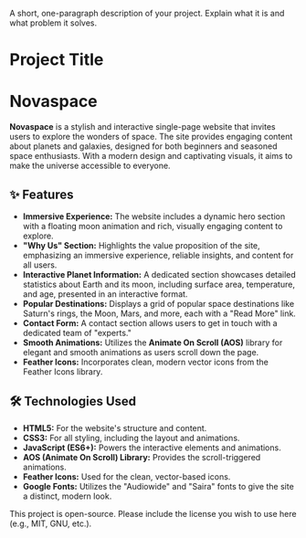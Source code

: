 

A short, one-paragraph description of your project. Explain what it is and what problem it solves.

# Project Title


# Novaspace

**Novaspace** is a stylish and interactive single-page website that invites users to explore the wonders of space. The site provides engaging content about planets and galaxies, designed for both beginners and seasoned space enthusiasts. With a modern design and captivating visuals, it aims to make the universe accessible to everyone.

## ✨ Features

* **Immersive Experience:** The website includes a dynamic hero section with a floating moon animation and rich, visually engaging content to explore.
* **"Why Us" Section:** Highlights the value proposition of the site, emphasizing an immersive experience, reliable insights, and content for all users.
* **Interactive Planet Information:** A dedicated section showcases detailed statistics about Earth and its moon, including surface area, temperature, and age, presented in an interactive format.
* **Popular Destinations:** Displays a grid of popular space destinations like Saturn's rings, the Moon, Mars, and more, each with a "Read More" link.
* **Contact Form:** A contact section allows users to get in touch with a dedicated team of "experts."
* **Smooth Animations:** Utilizes the **Animate On Scroll (AOS)** library for elegant and smooth animations as users scroll down the page.
* **Feather Icons:** Incorporates clean, modern vector icons from the Feather Icons library.

## 🛠️ Technologies Used

* **HTML5:** For the website's structure and content.
* **CSS3:** For all styling, including the layout and animations.
* **JavaScript (ES6+):** Powers the interactive elements and animations.
* **AOS (Animate On Scroll) Library:** Provides the scroll-triggered animations.
* **Feather Icons:** Used for the clean, vector-based icons.
* **Google Fonts:** Utilizes the "Audiowide" and "Saira" fonts to give the site a distinct, modern look.



This project is open-source. Please include the license you wish to use here (e.g., MIT, GNU, etc.).

